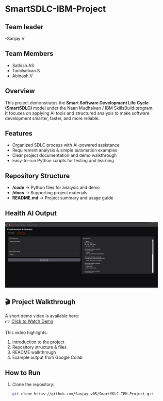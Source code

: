 # SmartSDLC-IBM-Project

 ##  Team leader
 -Sanjay V

##  Team Members
- Sathish.AS
- Tamilselvan.S
- Abinash.V

## Overview  
This project demonstrates the **Smart Software Development Life Cycle (SmartSDLC)** model under the Naan Mudhalvan / IBM SkillsBuild program.  
It focuses on applying AI tools and structured analysis to make software development smarter, faster, and more reliable.  

##  Features  
- Organized SDLC process with AI-powered assistance  
- Requirement analysis & simple automation examples  
- Clear project documentation and demo walkthrough  
- Easy-to-run Python scripts for testing and learning  

##  Repository Structure  
- **/code** → Python files for analysis and demo  
- **/docs** → Supporting project materials  
- **README.md** → Project summary and usage guide

## Health AI Output
![Health AI Output](output_image.png)

## 🎬 Project Walkthrough  
A short demo video is available here:  
👉 [Click to Watch Demo]()  

This video highlights:  
1. Introduction to the project  
2. Repository structure & files  
3. README walkthrough  
4. Example output from Google Colab



##  How to Run  
1. Clone the repository:  
   ```bash
   git clone https://github.com/Sanjay-v05/SmartSDLC-IBM-Project.git
